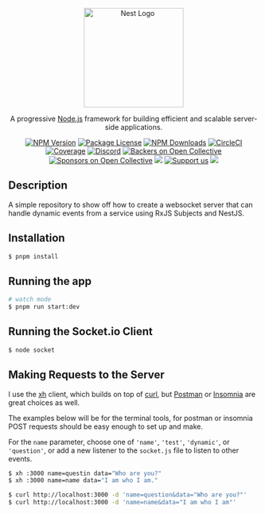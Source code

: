 <p align="center">
  <a href="http://nestjs.com/" target="blank"><img src="https://nestjs.com/img/logo-small.svg" width="200" alt="Nest Logo" /></a>
</p>

[circleci-image]: https://img.shields.io/circleci/build/github/nestjs/nest/master?token=abc123def456
[circleci-url]: https://circleci.com/gh/nestjs/nest

  <p align="center">A progressive <a href="http://nodejs.org" target="_blank">Node.js</a> framework for building efficient and scalable server-side applications.</p>
    <p align="center">
<a href="https://www.npmjs.com/~nestjscore" target="_blank"><img src="https://img.shields.io/npm/v/@nestjs/core.svg" alt="NPM Version" /></a>
<a href="https://www.npmjs.com/~nestjscore" target="_blank"><img src="https://img.shields.io/npm/l/@nestjs/core.svg" alt="Package License" /></a>
<a href="https://www.npmjs.com/~nestjscore" target="_blank"><img src="https://img.shields.io/npm/dm/@nestjs/common.svg" alt="NPM Downloads" /></a>
<a href="https://circleci.com/gh/nestjs/nest" target="_blank"><img src="https://img.shields.io/circleci/build/github/nestjs/nest/master" alt="CircleCI" /></a>
<a href="https://coveralls.io/github/nestjs/nest?branch=master" target="_blank"><img src="https://coveralls.io/repos/github/nestjs/nest/badge.svg?branch=master#9" alt="Coverage" /></a>
<a href="https://discord.gg/G7Qnnhy" target="_blank"><img src="https://img.shields.io/badge/discord-online-brightgreen.svg" alt="Discord"/></a>
<a href="https://opencollective.com/nest#backer" target="_blank"><img src="https://opencollective.com/nest/backers/badge.svg" alt="Backers on Open Collective" /></a>
<a href="https://opencollective.com/nest#sponsor" target="_blank"><img src="https://opencollective.com/nest/sponsors/badge.svg" alt="Sponsors on Open Collective" /></a>
  <a href="https://paypal.me/kamilmysliwiec" target="_blank"><img src="https://img.shields.io/badge/Donate-PayPal-ff3f59.svg"/></a>
    <a href="https://opencollective.com/nest#sponsor"  target="_blank"><img src="https://img.shields.io/badge/Support%20us-Open%20Collective-41B883.svg" alt="Support us"></a>
  <a href="https://twitter.com/nestframework" target="_blank"><img src="https://img.shields.io/twitter/follow/nestframework.svg?style=social&label=Follow"></a>
</p>
  <!--[![Backers on Open Collective](https://opencollective.com/nest/backers/badge.svg)](https://opencollective.com/nest#backer)
  [![Sponsors on Open Collective](https://opencollective.com/nest/sponsors/badge.svg)](https://opencollective.com/nest#sponsor)-->

## Description

A simple repository to show off how to create a websocket server that can
handle dynamic events from a service using RxJS Subjects and NestJS.

## Installation

```bash
$ pnpm install
```

## Running the app

```bash
# watch mode
$ pnpm run start:dev
```

## Running the Socket.io Client

```bash
$ node socket
```

## Making Requests to the Server

I use the [xh][xh] client, which builds on top of [curl][curl], but
[Postman][postman] or [Insomnia][insomnia] are great choices as well.

The examples below will be for the terminal tools, for postman or insomnia
POST requests should be easy enough to set up and make.

For the `name` parameter, choose one of `'name'`, `'test'`, `'dynamic'`, or
`'question'`, or add a new listener to the `socket.js` file to listen to other
events.

```bash
$ xh :3000 name=questin data="Who are you?"
$ xh :3000 name=name data="I am who I am."
```

```bash
$ curl http://localhost:3000 -d 'name=question&data="Who are you?"'
$ curl http://localhost:3000 -d 'name=name&data="I am who I am"'
```


[xh]: https://github.com/ducaale/xh
[curl]: https://curl.se/docs/manpage.html
[postman]: https://www.postman.com/ 
[insomnia]: https://insomnia.rest/
